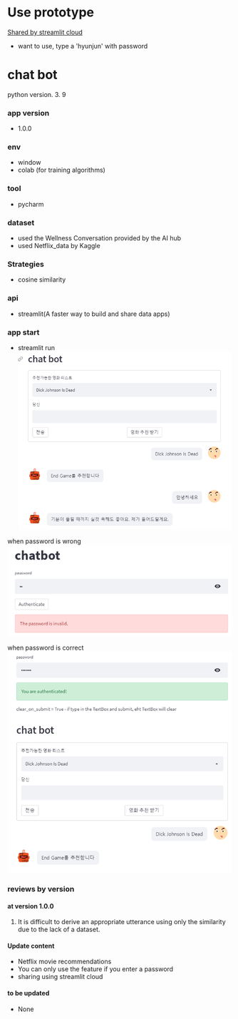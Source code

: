 # Use prototype
[Shared by streamlit cloud](https://share.streamlit.io/heohyunjun/chatbot/main/chatbot/apI.py)
- want to use, type a 'hyunjun' with password
# chat bot 
python version. 3. 9

### app version
- 1.0.0

### env
- window
- colab (for training algorithms)

### tool
- pycharm

### dataset
- used the Wellness Conversation provided by the AI hub
- used Netflix_data by Kaggle

### Strategies
- cosine similarity

### api
- streamlit(A faster way to build and share data apps)

### app start
- streamlit run
![](jpg/20220425_234242.png)


when password is wrong
![](jpg/not_auth.png)

when password is correct
![](jpg/is_auth.png)

### reviews by version
#### at version 1.0.0
1. It is difficult to derive an appropriate utterance using only the similarity due to the lack of a dataset.

#### Update content
- Netflix movie recommendations
- You can only use the feature if you enter a password
- sharing using streamlit cloud
#### to be updated
- None